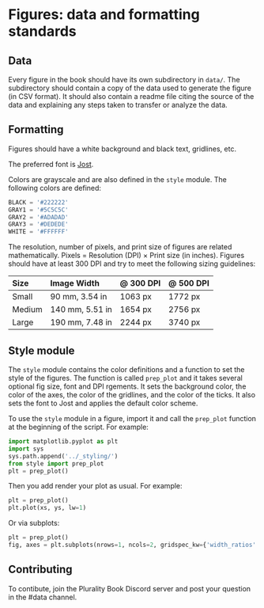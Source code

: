 # Figures: data and formatting standards

## Data

Every figure in the book should have its own subdirectory in `data/`. The subdirectory should contain a copy of the data used to generate the figure (in CSV format). It should also contain a readme file citing the source of the data and explaining any steps taken to transfer or analyze the data.

## Formatting

Figures should have a white background and black text, gridlines, etc.

The preferred font is [Jost](https://fonts.google.com/specimen/Jost). 

Colors are grayscale and are also defined in the `style` module. The following colors are defined:

```python
BLACK = '#222222'
GRAY1 = '#5C5C5C'
GRAY2 = '#ADADAD'
GRAY3 = '#DEDEDE'
WHITE = '#FFFFFF'
```

The resolution, number of pixels, and print size of figures are related mathematically.
Pixels = Resolution (DPI) × Print size (in inches). Figures should have at least 300 DPI and try to meet the following sizing guidelines:

| Size | Image Width | @ 300 DPI | @ 500 DPI |
| :--- | :---------- | :-------- | :-------- |
| Small | 90 mm, 3.54 in | 1063 px | 1772 px |
| Medium | 140 mm, 5.51 in | 1654 px | 2756 px |
| Large | 190 mm, 7.48 in | 2244 px | 3740 px |

## Style module

The `style` module contains the color definitions and a function to set the style of the figures. The function is called `prep_plot` and it takes several optional fig size, font and DPI rgements. It sets the background color, the color of the axes, the color of the gridlines, and the color of the ticks. It also sets the font to Jost and applies the default color scheme.

To use the `style` module in a figure, import it and call the `prep_plot` function at the beginning of the script. For example:

```python
import matplotlib.pyplot as plt
import sys
sys.path.append('../_styling/')
from style import prep_plot
plt = prep_plot()
```

Then you add render your plot as usual. For example:

```python
plt = prep_plot()
plt.plot(xs, ys, lw=1)
```

Or via subplots:

```python
plt = prep_plot()
fig, axes = plt.subplots(nrows=1, ncols=2, gridspec_kw={'width_ratios': [1.5, 1]})
```

## Contributing

To contibute, join the Plurality Book Discord server and post your question in the #data channel.